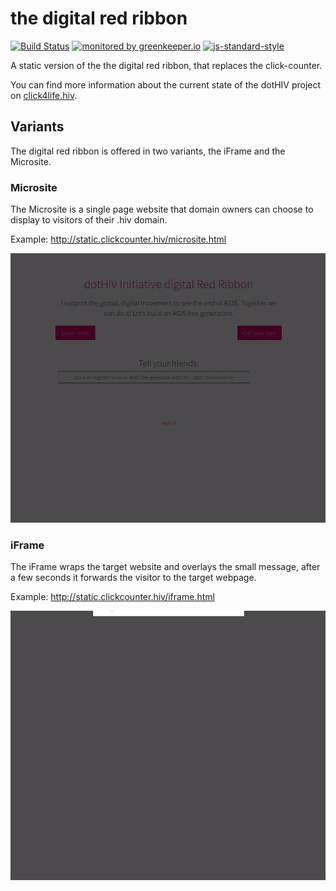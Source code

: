 # the digital red ribbon

[![Build Status](https://travis-ci.org/dothiv/ribbon.svg)](https://travis-ci.com/dothiv/ribbon)
[![monitored by greenkeeper.io](https://img.shields.io/badge/greenkeeper.io-monitored-brightgreen.svg)](http://greenkeeper.io/) 
[![js-standard-style](https://img.shields.io/badge/code%20style-standard-brightgreen.svg)](http://standardjs.com/)

A static version of the the digital red ribbon, that replaces the click-counter.

You can find more information about the current state of the dotHIV project on [click4life.hiv](https://click4life.hiv/).

## Variants

The digital red ribbon is offered in two variants, the iFrame and the Microsite.

### Microsite

The Microsite is a single page website that domain owners can choose to display to visitors of their .hiv domain.

Example: http://static.clickcounter.hiv/microsite.html

![iFrame](./doc/microsite.gif)

### iFrame 

The iFrame wraps the target website and overlays the small message, after a few seconds it forwards the visitor to the target webpage.

Example: http://static.clickcounter.hiv/iframe.html

![iFrame](./doc/iframe.gif)

